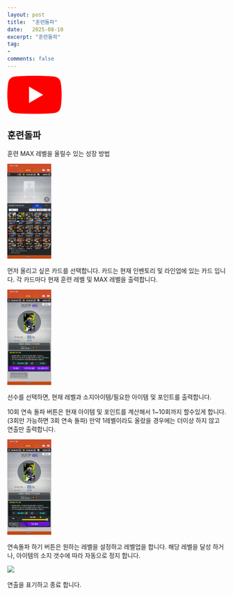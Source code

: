 ```yaml
---
layout: post
title:  "훈련돌파"
date:   2025-08-10
excerpt: "훈련돌파"
tag:
-
comments: false
---
```


[![Youtube](../assets/img/project/fortpolio/youtube_icon.png)](https://www.youtube.com/watch?v=ekf2nrWJGWA&t=34s)

## 훈련돌파

훈련 MAX 레벨을 올릴수 있는 성장 방법

<img src = "../assets/img/project/fortpolio/Transcendence/main.jpg" width="20%">

먼저 올리고 싶은 카드를 선택합니다. 카드는 현재 인벤토리 및 라인업에 있는 카드 입니다. 각 카드마다 현재 훈련 레벨 및 MAX 레벨을 출력합니다.

<img src = "../assets/img/project/fortpolio/Transcendence/selected.jpg" width="20%">

선수를 선택하면, 현재 레벨과 소지아이템/필요한 아이템 및 포인트를 출력합니다.

10회 연속 돌파 버튼은 현재 아이템 및 포인트를 계산해서 1~10회까지 할수있게 합니다. (3회만 가능하면 3회 연속 돌파) 만약 1레벨이라도 올랐을 경우에는 더이상 하지 않고 연출만 출력합니다.

<img src = "../assets/img/project/fortpolio/Transcendence/continuous.jpg" width="20%">

연속돌파 하기 버튼은 원하는 레벨을 설정하고 레벨업을 합니다. 해당 레벨을 달성 하거나, 아이템의 소지 갯수에 따라 자동으로 정지 합니다.

<img src = "../assets/img/project/fortpolio/Transcendence/result.gif" width="20%">

연출을 표기하고 종료 합니다.